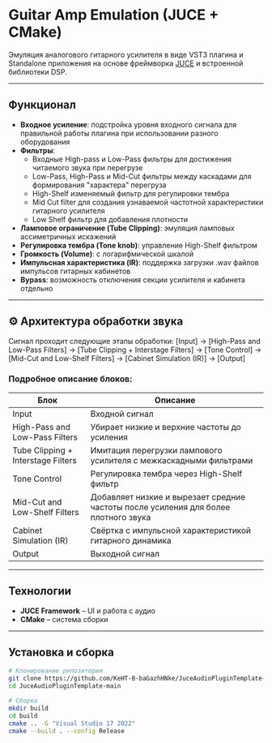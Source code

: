 # Guitar Amp Emulation (JUCE + CMake)

Эмуляция аналогового гитарного усилителя в виде VST3 плагина и Standalone приложения на основе фреймворка [JUCE](https://juce.com)  и встроенной библиотеки DSP.

---

## Функционал

- **Входное усиление**: подстройка уровня входного сигнала для правильной работы плагина при использовании разного оборудования
- **Фильтры**:
  - Входные High-pass и Low-Pass фильтры для достижения читаемого звука при перегрузе
  - Low-Pass, High-Pass и Mid-Cut фильтры между каскадами для формирования "характера" перегруза
  - High-Shelf изменяемый фильтр для регулировки тембра
  - Mid Cut filter для создания узнаваемой частотной характеристики гитарного усилителя
  - Low Shelf фильтр для добавления плотности
- **Ламповое ограничение (Tube Clipping)**: эмуляция ламповых ассиметричных искажений
- **Регулировка тембра (Tone knob)**: управление High-Shelf фильтром
- **Громкость (Volume)**: с логарифмической шкалой
- **Импульсная характеристика (IR)**: поддержка загрузки .wav файлов импульсов гитарных кабинетов
- **Bypass**: возможность отключения секции усилителя и кабинета отдельно

---

## ⚙️ Архитектура обработки звука

Сигнал проходит следующие этапы обработки:
[Input] → [High-Pass and Low-Pass Filters] → [Tube Clipping + Interstage Filters] → [Tone Control] → [Mid-Cut and Low-Shelf Filters] → [Cabinet Simulation (IR)] → [Output]

### Подробное описание блоков:

| Блок | Описание |
|------|----------|
| Input | Входной сигнал |
| High-Pass and Low-Pass Filters | Убирает низкие и верхние частоты до усиления |
| Tube Clipping + Interstage Filters | Имитация перегрузки лампового усилителя с межкаскадными фильтрами |
| Tone Control | Регулировка тембра через High-Shelf фильтр |
| Mid-Cut and Low-Shelf Filters | Добавляет низкие и вырезает средние частоты после усиления для более плотного звука |
| Cabinet Simulation (IR) | Свёртка с импульсной характеристикой гитарного динамика |
| Output | Выходной сигнал |

---

## Технологии

- **JUCE Framework** – UI и работа с аудио
- **CMake** – система сборки

---

## Установка и сборка

```bash
# Клонирование репозитория
git clone https://github.com/KeHT-B-baGazhHNke/JuceAudioPluginTemplate-main.git 
cd JuceAudioPluginTemplate-main

# Сборка
mkdir build
cd build
cmake .. -G "Visual Studio 17 2022"
cmake --build . --config Release
